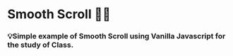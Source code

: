 # Smooth Scroll 👨‍💻

### 💡Simple example of Smooth Scroll using Vanilla Javascript for the study of Class. 
